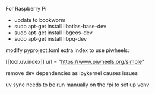 
For Raspberry Pi
* update to bookworm
* sudo apt-get install libatlas-base-dev
* sudo apt-get install libgeos-dev
* sudo apt-get install libpq-dev

modify pyproject.toml extra index to use piwheels:

[[tool.uv.index]]
url = "https://www.piwheels.org/simple"

remove dev dependencies as ipykernel causes issues

uv sync needs to be run manually on the rpi to set up venv




